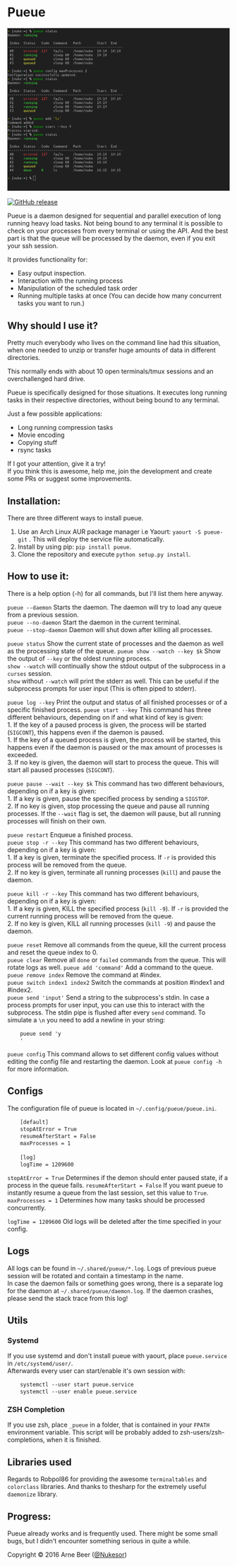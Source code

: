 # Pueue

![Pueue](https://raw.githubusercontent.com/Nukesor/images/master/pueue.png)

[![GitHub release](https://img.shields.io/github/release/lovetoys/lovetoys.svg?maxAge=2592000)](https://github.com/lovetoys/lovetoys/releases/latest)

Pueue is a daemon designed for sequential and parallel execution of long running heavy load tasks. Not being bound to any terminal it is possible to check on your processes from every terminal or using the API. And the best part is that the queue will be processed by the daemon, even if you exit your ssh session.

It provides functionality for:
- Easy output inspection.
- Interaction with the running process
- Manipulation of the scheduled task order
- Running multiple tasks at once (You can decide how many concurrent tasks you want to run.)


## Why should I use it?

Pretty much everybody who lives on the command line had this situation, when one needed to unzip or transfer huge amounts of data in different directories.

This normally ends with about 10 open terminals/tmux sessions and an overchallenged hard drive.

Pueue is specifically designed for those situations. It executes long running tasks in their respective directories, without being bound to any terminal.  

Just a few possible applications:

- Long running compression tasks
- Movie encoding
- Copying stuff
- rsync tasks

If I got your attention, give it a try!  
If you think this is awesome, help me, join the development and create some PRs or suggest some improvements.

## Installation:

There are three different ways to install pueue.

1. Use an Arch Linux AUR package manager i.e Yaourt: `yaourt -S pueue-git` . This will deploy the service file automatically.
2. Install by using pip: `pip install pueue`.
3. Clone the repository and execute `python setup.py install`.

## How to use it:

There is a help option (-h) for all commands, but I'll list them here anyway.

`pueue --daemon` Starts the daemon. The daemon will try to load any queue from a previous session.  
`pueue --no-daemon` Start the daemon in the current terminal.  
`pueue --stop-daemon` Daemon will shut down after killing all processes.

`pueue status` Show the current state of processes and the daemon as well as the processing state of the queue.
`pueue show --watch --key $k` Show the output of `--key` or the oldest running process.  
    `show --watch` will continually show the stdout output of the subprocess in a `curses` session.  
    `show` without `--watch` will print the stderr as well. This can be useful if the subprocess prompts for user input (This is often piped to stderr).  

`pueue log --key` Print the output and status of all finished processes or of a specific finished process.
`pueue start --key` This command has three different behaviours, depending on if and what kind of key is given:  
    1. If the key of a paused process is given, the process will be started (`SIGCONT`), this happens even if the daemon is paused.  
    1. If the key of a queued process is given, the process will be started, this happens even if the daemon is paused or the max amount of processes is exceeded.  
    3. If no key is given, the daemon will start to process the queue. This will start all paused processes (`SIGCONT`).  

`pueue pause --wait --key $k` This command has two different behaviours, depending on if a key is given:  
    1. If a key is given, pause the specified process by sending a `SIGSTOP`.  
    2. If no key is given, stop processing the queue and pause all running processes. If the `--wait` flag is set, the daemon will pause, but all running processes will finish on their own.  

`pueue restart` Enqueue a finished process.  
`pueue stop -r --key` This command has two different behaviours, depending on if a key is given:  
    1. If a key is given, terminate the specified process. If `-r` is provided this process will be removed from the queue.  
    2. If no key is given, terminate all running processes (`kill`) and pause the daemon.  

`pueue kill -r --key` This command has two different behaviours, depending on if a key is given:  
    1. If a key is given, KILL the specified process (`kill -9`). If `-r` is provided the current running process will be removed from the queue.  
    2. If no key is given, KILL all running processes (`kill -9`) and pause the daemon.  

`pueue reset` Remove all commands from the queue, kill the current process and reset the queue index to 0.  
`pueue clear` Remove all `done` or `failed` commands from the queue. This will rotate logs as well.
`pueue add 'command'` Add a command to the queue.  
`pueue remove index` Remove the command at #index.  
`pueue switch index1 index2` Switch the commands at position #index1 and #index2.  
`pueue send 'input'` Send a string to the subprocess's stdin. In case a process prompts for user input, you can use this to interact with the subprocess.
The stdin pipe is flushed after every `send` command. To simulate a `\n` you need to add a newline in your string:

        pueue send 'y
        '

`pueue config` This command allows to set different config values without editing the config file and restarting the daemon. Look at `pueue config -h` for more information.


## Configs

The configuration file of pueue is located in `~/.config/pueue/pueue.ini`.

        [default]
        stopAtError = True
        resumeAfterStart = False
        maxProcesses = 1

        [log]
        logTime = 1209600

`stopAtError = True` Determines if the demon should enter paused state, if a process in the queue fails.
`resumeAfterStart = False` If you want pueue to instantly resume a queue from the last session, set this value to `True`.
`maxProcesses = 1` Determines how many tasks should be processed concurrently.

`logTime = 1209600`  Old logs will be deleted after the time specified in your config.

## Logs 

All logs can be found in `~/.shared/pueue/*.log`. Logs of previous pueue session will be rotated and contain a timestamp in the name.  
In case the daemon fails or something goes wrong, there is a separate log for the daemon at `~/.shared/pueue/daemon.log`.
If the daemon crashes, please send the stack trace from this log!


## Utils

### Systemd
If you use systemd and don't install pueue with yaourt, place `pueue.service` in `/etc/systemd/user/`.  
Afterwards every user can start/enable it's own session with:  

        systemctl --user start pueue.service
        systemctl --user enable pueue.service

### ZSH Completion

If you use zsh, place `_pueue` in a folder, that is contained in your `FPATH` environment variable. This script will be probably added to zsh-users/zsh-completions, when it is finished.

## Libraries used

Regards to Robpol86 for providing the awesome `terminaltables` and `colorclass` libraries.
And thanks to thesharp for the extremely useful `daemonize` library.

## Progress:
Pueue already works and is frequently used. There might be some small bugs, but I didn't encounter something serious in quite a while.

Copyright &copy; 2016 Arne Beer ([@Nukesor](https://github.com/Nukesor))
